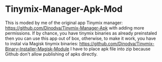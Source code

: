 # Tinymix-Manager-Apk-Mod
This is moded by me of the original app Tinymix manager: https://github.com/Dinodva/Tinymix-Manager-Apk with adding more permissions. If by chance, you have tinymix binaries as already preinstaled then you can use this app out of box, otherwise, to make it work, you have to instal via Magisk tinymix binaries: https://github.com/Dinodva/Tinymix-Binary-Installer-Magisk-Module 
I have to place apk file into zip because Github don't allow publishing of apks directly.
